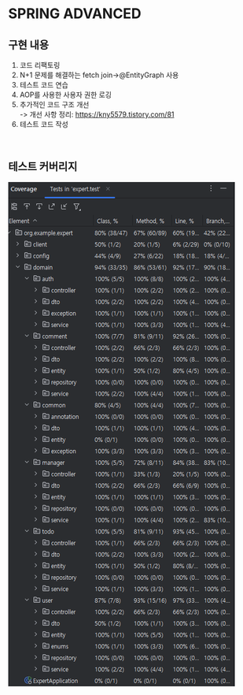 # SPRING ADVANCED

## 구현 내용
1. 코드 리팩토링
2. N+1 문제를 해결하는 fetch join->@EntityGraph 사용
3. 테스트 코드 연습
4. AOP를 사용한 사용자 권한 로깅
5. 추가적인 코드 구조 개선 <br/>
-> 개선 사항 정리: https://kny5579.tistory.com/81
6. 테스트 코드 작성

<br/>

## 테스트 커버리지
![img.png](img.png)